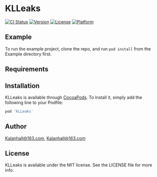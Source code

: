 # KLLeaks

[![CI Status](https://img.shields.io/travis/Kalanhall@163.com/KLLeaks.svg?style=flat)](https://travis-ci.org/Kalanhall@163.com/KLLeaks)
[![Version](https://img.shields.io/cocoapods/v/KLLeaks.svg?style=flat)](https://cocoapods.org/pods/KLLeaks)
[![License](https://img.shields.io/cocoapods/l/KLLeaks.svg?style=flat)](https://cocoapods.org/pods/KLLeaks)
[![Platform](https://img.shields.io/cocoapods/p/KLLeaks.svg?style=flat)](https://cocoapods.org/pods/KLLeaks)

## Example

To run the example project, clone the repo, and run `pod install` from the Example directory first.

## Requirements

## Installation

KLLeaks is available through [CocoaPods](https://cocoapods.org). To install
it, simply add the following line to your Podfile:

```ruby
pod 'KLLeaks'
```

## Author

Kalanhall@163.com, Kalanhall@163.com

## License

KLLeaks is available under the MIT license. See the LICENSE file for more info.
